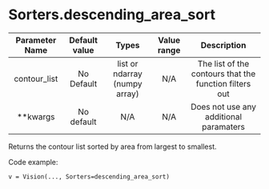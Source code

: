 # Sorters.descending_area_sort

| Parameter Name | Default value | Types | Value range | Description | 
| :---: | :---: | :---: | :---: | :---: |
| contour_list | No Default | list or ndarray (numpy array)| N/A | The list of the contours that the function filters out |
| **kwargs | No default | N/A | N/A | Does not use any additional paramaters |

Returns the contour list sorted by area from largest to smallest.

Code example:
```
v = Vision(..., Sorters=descending_area_sort)
```

